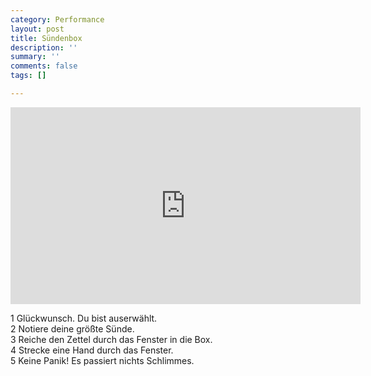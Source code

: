 ```yaml
---
category: Performance
layout: post
title: Sündenbox
description: ''
summary: ''
comments: false
tags: []

---
```

<iframe width="560" height="315" src="https://www.youtube.com/embed/SEZozU6EAxk" frameborder="0" allow="accelerometer; autoplay; clipboard-write; encrypted-media; gyroscope; picture-in-picture" allowfullscreen></iframe> <br>


1 Glückwunsch. Du bist auserwählt.<br>
2 Notiere deine größte Sünde.<br>
3 Reiche den Zettel durch das Fenster in die Box.<br>
4 Strecke eine Hand durch das Fenster.<br>
5 Keine Panik! Es passiert nichts Schlimmes.<br>
